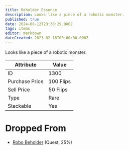 ```yaml
---
title: Beholder Essence
description: Looks like a piece of a robotic monster.
published: true
date: 2024-06-12T23:38:29.000Z
tags: items
editor: markdown
dateCreated: 2023-02-16T00:00:00.000Z
---
```


Looks like a piece of a robotic monster.

|Attribute|Value|
|-|-|
|ID|1300|
|Purchase Price|100 Flips|
|Sell Price|50 Flips|
|Type|Rare|
|Stackable|Yes|


# Dropped From
 * [Robo Beholder](/monsters/robo-beholder) (Quest, 25%)
